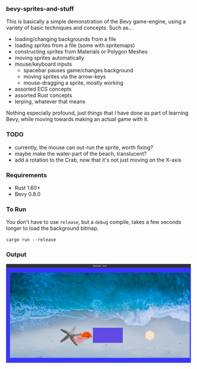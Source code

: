 ### bevy-sprites-and-stuff

This is basically a simple demonstration of the Bevy game-engine, using a variety of
basic techniques and concepts. Such as...

 - loading/changing backgrounds from a file
 - loading sprites from a file (some with spritemaps)
 - constructing sprites from Materials or Polygon Meshes
 - moving sprites automatically
 - mouse/keyboard inputs
   - spacebar pauses game/changes background
   - moving sprites via the arrow-keys
   - mouse-dragging a sprite, mostly working
 - assorted ECS concepts
 - assorted Rust concepts
 - lerping, whatever that means

Nothing especially profound, just things that I have done as part of
learning Bevy, while moving towards making an actual game with it.

### TODO
 - currently, the mouse can out-run the sprite, worth fixing?
 - maybe make the water-part of the beach, translucent?
 - add a rotation to the Crab, now that it's not just moving on the X-axis

### Requirements
 - Rust 1.60+
 - Bevy 0.8.0

### To Run
You don't have to use `release`, but a `debug` compile, takes a few seconds
longer to load the background bitmap.

    cargo run --release

### Output
![](Screenshot.png)

